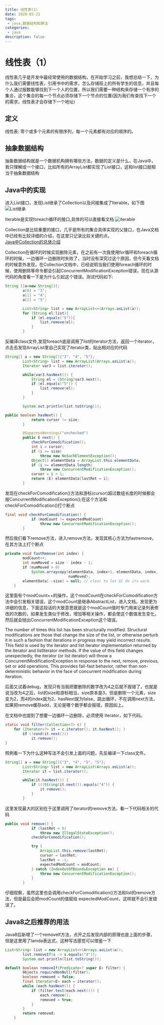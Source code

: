 ```yaml
---
title: 线性表(1)
date: 2020-05-21
tags:
 - java,数据结构和算法
categories:
 - java
description: false
---
```

# 线性表（1）
线性表几乎是开发中最经常使用的数据结构，在开始学习之前，我想总结一下，为什么我们需要线性表，引用书中的需求，怎么存储班上的所有学生的信息，并且每个人通过报数能够找到下一个人的位置，所以我们需要一种结构来存储一个有序的集合，这个集合的每一个节点必须存储下一个节点的位置(因为我们有查找下一个的需求，线性表才会存储下一个地址)

## 定义
线性表: 零个或多个元素的有限序列，每一个元素都有对应的顺序的。

## 抽象数据结构

抽象数据结构就是一个数据机构拥有哪些方法，数据的定义是什么，在Java中，我只理解成一个接口，比如所有的ArrayList都实现了List接口，这和list接口就相当于抽象数据结构

## Java中的实现

进入List接口，发现List继承了Collection以及间接集成了Iterable，如下图   
![List继承](../java/image/List.png)   

Iterable是实现foreach循环的接口,具体的可以直接看文档
![iterable](../java/image/foreach.png)

Collection是比较重要的接口，几乎是所有的集合具体实现的父接口，在Java文档中已经有比较详细的介绍，在这里只记录比较关键的点。    
[Java中Collection的总体介绍](https://docs.oracle.com/javase/tutorial/collections/interfaces/collection.html)

Collection在循环的时候实现删除元素，在之前有一次我使用for循环和foreach循环的时候，一边循环一边删除时失败了，当时没有深究过这个原因，但今天看文档的时候意外发现，在Collection文档中，已经说明当我们使用foreach循环的时候，使用删除等命令都会引起ConcurrentModificationException错误，现在从源代码的角度看一下是为什么引起这个错误。测试代码如下:
```java
String []a=new String[3];
        a[0] = "3";
        a[1] = "4";
        a[2] = "5";

        List<String> list = new ArrayList<>(Arrays.asList(a));
        for (String el:list){
            if (el.equals("5")){
                list.remove(el);
            }
        }
```
反编译class文件,发现foreach底层调用了list的iterator方法，返回一个iterator，点击去发现ArrayList里自己实现了iterator类，贴出相对应的代码
```java
String[] a = new String[]{"3", "4", "5"};
        List<String> list = new ArrayList(Arrays.asList(a));
        Iterator var3 = list.iterator();

        while(var3.hasNext()) {
            String el = (String)var3.next();
            if (el.equals("5")) {
                list.remove(el);
            }
        }

        System.out.println(list.toString());
```
```java
public boolean hasNext() {
            return cursor != size;
        }

        @SuppressWarnings("unchecked")
        public E next() {
            checkForComodification();
            int i = cursor;
            if (i >= size)
                throw new NoSuchElementException();
            Object[] elementData = ArrayList.this.elementData;
            if (i >= elementData.length)
                throw new ConcurrentModificationException();
            cursor = i + 1;
            return (E) elementData[lastRet = i];
        }
```
发现在checkForComodification()方法和游标(cursor)超过数组长度的时候都会报ConcurrentModificationException();在这个方法和checkForComodification()打个断点
```java
final void checkForComodification() {
            if (modCount != expectedModCount)
                throw new ConcurrentModificationException();
        }
```
然后我们看下remove方法，进入remove方法，发现其核心方法为fastremove，在其方法上打个断点
```java
private void fastRemove(int index) {
        modCount++;
        int numMoved = size - index - 1;
        if (numMoved > 0)
            System.arraycopy(elementData, index+1, elementData, index,
                             numMoved);
        elementData[--size] = null; // clear to let GC do its work
    }
```
这里面有个modCount++的操作，这个modCount在checkForComodification方法中会引发相关错误，这个modCount是继承AbstractList，进入文档，发现更为详细的信息，下面这段话的大致意思就是这个modCount值时专门用来记录列表修改的次数的，如果发生类似于修改，增加等相关操作，都会使这个数值发生变化，然后就会抛出ConcurrentModificationException这个错误。   

The number of times this list has been structurally modified. Structural modifications are those that change the size of the list, or otherwise perturb it in such a fashion that iterations in progress may yield incorrect results.
This field is used by the iterator and list iterator implementation returned by the iterator and listIterator methods. If the value of this field changes unexpectedly, the iterator (or list iterator) will throw a ConcurrentModificationException in response to the next, remove, previous, set or add operations. This provides fail-fast behavior, rather than non-deterministic behavior in the face of concurrent modification during iteration.   

后面又试着debug，发现只有当我把要删除的数字改为4之后就不报错了，也就是说当改为4之后，list的size和游标相当，size原本是3，但是删除一个元素，size变为2，而4的index就为2，hasNext就为false，跳出循环，不在调用next方法，如果把remove缓存add，无论是哪个数字都会报错，原因如上。

在文档中也提到了想要一边循环一边删除，必须使用
Iterator，如下代码。
```java
static void filter(Collection<?> c) {
    for (Iterator<?> it = c.iterator(); it.hasNext(); )
        if (!cond(it.next()))
            it.remove();
}
```
照例看一下为什么这种写法不会引发上面的问题，先反编译一下class文件。      
```java
String[] a = new String[]{"3", "4", "5", "5"};
        List<String> list = new ArrayList(Arrays.asList(a));
        Iterator it = list.iterator();

        while(it.hasNext()) {
            if (((String)it.next()).equals("4")) {
                it.remove();
            }
        }
```
这里发现最大的区别在于这里调用了iterator的remove方法，看一下代码相关的代码
```java
public void remove() {
            if (lastRet < 0)
                throw new IllegalStateException();
            checkForComodification();

            try {
                ArrayList.this.remove(lastRet);
                cursor = lastRet;
                lastRet = -1;
                expectedModCount = modCount;
            } catch (IndexOutOfBoundsException ex) {
                throw new ConcurrentModificationException();
            }
        }
```
仔细观察，虽然这里也会调用checkForComodification()方法和list的remove方法，但是最后会把modCount的值赋给
expectedModCount，这样就不会引发错误了。

## Java8之后推荐的用法
Java8后新增了一个removeIf方法，点开之后发现内部的原理也是上面的步骤，但是这里用了lamda表达式，这种写法感觉可以借鉴一下
```java
List<String> list = new ArrayList<>(Arrays.asList(a));
        list.removeIf(s -> s.equals("4"));
        System.out.println(list.toString());
```
```java
default boolean removeIf(Predicate<? super E> filter) {
        Objects.requireNonNull(filter);
        boolean removed = false;
        final Iterator<E> each = iterator();
        while (each.hasNext()) {
            if (filter.test(each.next())) {
                each.remove();
                removed = true;
            }
        }
        return removed;
    }
```

